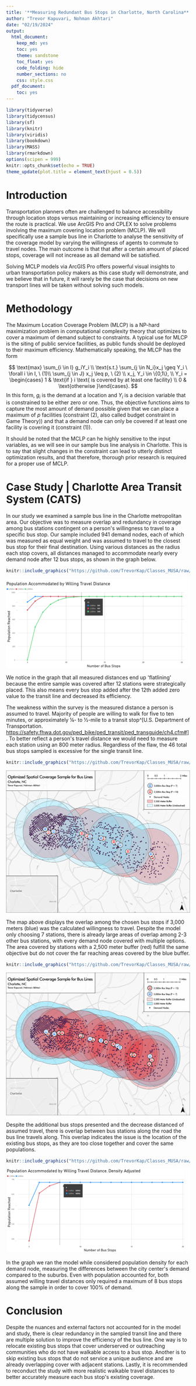 ```yaml
---
title: '**Measuring Redundant Bus Stops in Charlotte, North Carolina**'
author: "Trevor Kapuvari, Nohman Akhtari"
date: "02/19/2024"
output:
  html_document:
    keep_md: yes
    toc: yes
    theme: sandstone
    toc_float: yes
    code_folding: hide
    number_sections: no
    css: style.css
  pdf_document:
    toc: yes
---
```



```r
library(tidyverse)
library(tidycensus)
library(sf)
library(knitr)
library(viridis)
library(bookdown)
library(MASS)
library(rmarkdown)
options(scipen = 999)
knitr::opts_chunk$set(echo = TRUE)
theme_update(plot.title = element_text(hjust = 0.5))
```


# Introduction
Transportation planners often are challenged to balance accessibility through location stops versus maintaining or increasing efficiency to ensure the route is practical. We use ArcGIS Pro and CPLEX to solve problems involving the maximum covering location problem (MCLP). We will specifically use a sample bus line in Charlotte to analyse the sensitivity of the coverage model by varying the willingness of agents to commute to travel nodes. The main outcome is that that after a certain amount of placed stops, coverage will not increase as all demand will be satisfied. 

Solving MCLP models via ArcGIS Pro offers powerful visual insights to urban transportation policy makers as this case study will demonstrate, and we believe that in future, it will rarely be the case that decisions on new transport lines will be taken without solving such models.

# Methodology
The Maximum Location Coverage Problem (MLCP) is a NP-hard maximization problem in computational complexity theory that optimizes to cover a maximum of demand subject to constraints. A typical use for MLCP is the siting of public service facilities, as public funds should be deployed to their maximum efficiency. Mathematically speaking, the MLCP has the form

$$
\text{max} \sum_{i \in I} g_iY_i \\
\text{s.t.} \sum_{j \in N_i}x_j \geq Y_i \ \forall i \in I, \ (1)\\
\sum_{j \in J} x_j \leq p, \ (2) \\
x_j, Y_i \in \{0,1\}, \\
Y_i = \begin{cases} 1 & \text{if } i \text{ is covered by at least one facility} \\
                    0 & \text{otherwise }\end{cases}.
$$
In this form, $g_i$ is the demand at a location and $Y_i$ is a decision variable that is constrained to be either zero or one. Thus, the objective functions aims to capture the most amount of demand possible given that we can place a maximum of $p$ facilities (constraint (2), also called budget constraint in Game Theory)) and that a demand node can only be covered if at least one facility is covering it (constraint (1)).

It should be noted that the MCLP can he highly sensitive to the input variables, as we will see in our sample bus line analysis in Charlotte. This is to say that slight changes in the constraint can lead to utterly distinct optimization results, and that therefore, thorough prior research is required for a proper use of MCLP.


# Case Study | Charlotte Area Transit System (CATS)

In our study we examined a sample bus line in the Charlotte metropolitan area. Our objective was to measure overlap and redundancy in coverage among bus stations contingent on a person's willingness to travel to a specific bus stop. Our sample included 941 demand nodes, each of which was measured as equal weight and was assumed to travel to the closest bus stop for their final destination. Using various distances as the radius each stop covers, all distances managed to accommodate nearly every demand node after 12 bus stops, as shown in the graph below.  


```r
knitr::include_graphics("https://github.com/TrevorKap/Classes_MUSA/raw/c27c6a73146d91b8650bb14d71c8ba311181cab1/SpatialOptimization/SpatialOptHW2chart1New.png")
```

![](https://github.com/TrevorKap/Classes_MUSA/raw/c27c6a73146d91b8650bb14d71c8ba311181cab1/SpatialOptimization/SpatialOptHW2chart1New.png)<!-- -->


We notice in the graph that all measured distances end up 'flatlining' because the entire sample was covered after 12 stations were strategically placed. This also means every bus stop added after the 12th added zero value to the transit line and decreased its efficiency. 

The weakness within the survey is the measured distance a person is assumed to travel. Majority of people are willing to walk for five to ten minutes, or approximately ¼- to ½-mile to a transit stop^[U.S. Department of Transportation. https://safety.fhwa.dot.gov/ped_bike/ped_transit/ped_transguide/ch4.cfm#]. To better reflect a person's travel distance we would need to measure each station using an 800 meter radius. Regardless of the flaw, the 46 total bus stops sampled is excessive for the single transit line.  


```r
knitr::include_graphics("https://github.com/TrevorKap/Classes_MUSA/raw/1a547eb4a4aa282760be961b8f770f284639c07c/SpatialOptimization/p10.png")
```

![](https://github.com/TrevorKap/Classes_MUSA/raw/1a547eb4a4aa282760be961b8f770f284639c07c/SpatialOptimization/p10.png)<!-- -->


The map above displays the overlap among the chosen bus stops if 3,000 meters (blue) was the calculated willingness to travel. Despite the model only choosing 7 stations, there is already large areas of overlap among 2-3 other bus stations, with every demand node covered with multiple options. The area covered by stations with a 2,500 meter buffer (red) fulfill the same objective but do not cover the far reaching areas covered by the blue buffer.  



```r
knitr::include_graphics("https://github.com/TrevorKap/Classes_MUSA/raw/1a547eb4a4aa282760be961b8f770f284639c07c/SpatialOptimization/p15.png")
```

![](https://github.com/TrevorKap/Classes_MUSA/raw/1a547eb4a4aa282760be961b8f770f284639c07c/SpatialOptimization/p15.png)<!-- -->

Despite the additional bus stops presented and the decrease distanced of assumed travel, there is overlap between bus stations along the road the bus line travels along. This overlap indicates the issue is the location of the existing bus stops, as they are too close together and cover the same populations. 


```r
knitr::include_graphics("https://github.com/TrevorKap/Classes_MUSA/raw/c27c6a73146d91b8650bb14d71c8ba311181cab1/SpatialOptimization/SpatialOptHW2chart2New.png")
```

![](https://github.com/TrevorKap/Classes_MUSA/raw/c27c6a73146d91b8650bb14d71c8ba311181cab1/SpatialOptimization/SpatialOptHW2chart2New.png)<!-- -->

In the graph we ran the model while considered population density for each demand node, measuring the differences between the city center's demand compared to the suburbs. Even with population accounted for, both assumed willing travel distances only required a maximum of 8 bus stops along the sample in order to cover 100% of demand. 


# Conclusion

Despite the nuances and external factors not accounted for in the model and study, there is clear redundancy in the sampled transit line and there are multiple solution to improve the efficiency of the bus line. One way is to relocate existing bus stops that cover underserved or outreaching communities who do not have walkable access to a bus stop. Another is to skip existing bus stops that do not service a unique audience and are already overlapping cover with adjacent stations. Lastly, it is recommended to reconduct the study with more realistic walkable travel distances to better accurately measure each bus stop's existing coverage. 
